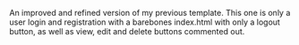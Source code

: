 An improved and refined version of my previous template. This one is only a user login and registration with a barebones index.html
with only a logout button, as well as  view, edit and delete buttons commented out.